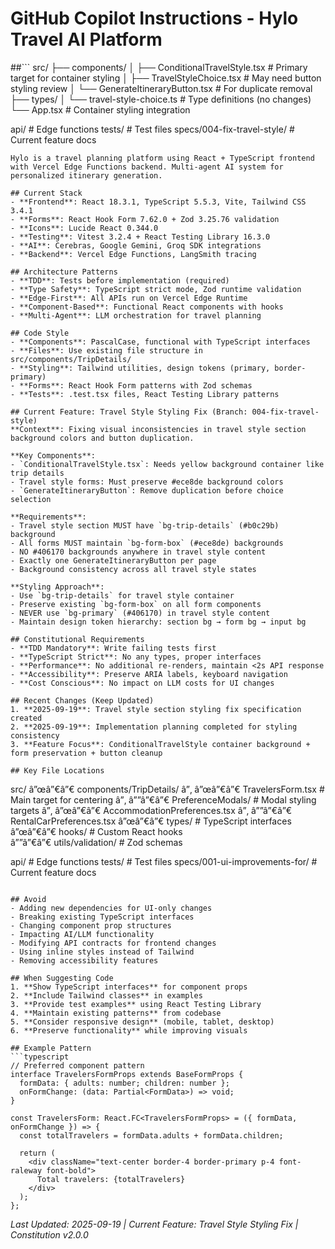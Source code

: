 ﻿# GitHub Copilot Instructions - Hylo Travel AI Platform

##```
src/
├── components/
│   ├── ConditionalTravelStyle.tsx    # Primary target for container styling
│   ├── TravelStyleChoice.tsx         # May need button styling review
│   └── GenerateItineraryButton.tsx   # For duplicate removal
├── types/
│   └── travel-style-choice.ts        # Type definitions (no changes)
└── App.tsx                           # Container styling integration

api/                                   # Edge functions
tests/                                 # Test files
specs/004-fix-travel-style/           # Current feature docs
```t
Hylo is a travel planning platform using React + TypeScript frontend with Vercel Edge Functions backend. Multi-agent AI system for personalized itinerary generation.

## Current Stack
- **Frontend**: React 18.3.1, TypeScript 5.5.3, Vite, Tailwind CSS 3.4.1
- **Forms**: React Hook Form 7.62.0 + Zod 3.25.76 validation
- **Icons**: Lucide React 0.344.0
- **Testing**: Vitest 3.2.4 + React Testing Library 16.3.0
- **AI**: Cerebras, Google Gemini, Groq SDK integrations
- **Backend**: Vercel Edge Functions, LangSmith tracing

## Architecture Patterns
- **TDD**: Tests before implementation (required)
- **Type Safety**: TypeScript strict mode, Zod runtime validation
- **Edge-First**: All APIs run on Vercel Edge Runtime  
- **Component-Based**: Functional React components with hooks
- **Multi-Agent**: LLM orchestration for travel planning

## Code Style
- **Components**: PascalCase, functional with TypeScript interfaces
- **Files**: Use existing file structure in src/components/TripDetails/
- **Styling**: Tailwind utilities, design tokens (primary, border-primary)
- **Forms**: React Hook Form patterns with Zod schemas
- **Tests**: .test.tsx files, React Testing Library patterns

## Current Feature: Travel Style Styling Fix (Branch: 004-fix-travel-style)
**Context**: Fixing visual inconsistencies in travel style section background colors and button duplication.

**Key Components**:
- `ConditionalTravelStyle.tsx`: Needs yellow background container like trip details
- Travel style forms: Must preserve #ece8de background colors
- `GenerateItineraryButton`: Remove duplication before choice selection

**Requirements**:
- Travel style section MUST have `bg-trip-details` (#b0c29b) background
- All forms MUST maintain `bg-form-box` (#ece8de) backgrounds  
- NO #406170 backgrounds anywhere in travel style content
- Exactly one GenerateItineraryButton per page
- Background consistency across all travel style states

**Styling Approach**:
- Use `bg-trip-details` for travel style container
- Preserve existing `bg-form-box` on all form components
- NEVER use `bg-primary` (#406170) in travel style content
- Maintain design token hierarchy: section bg → form bg → input bg

## Constitutional Requirements
- **TDD Mandatory**: Write failing tests first
- **TypeScript Strict**: No any types, proper interfaces
- **Performance**: No additional re-renders, maintain <2s API response
- **Accessibility**: Preserve ARIA labels, keyboard navigation
- **Cost Conscious**: No impact on LLM costs for UI changes

## Recent Changes (Keep Updated)
1. **2025-09-19**: Travel style section styling fix specification created
2. **2025-09-19**: Implementation planning completed for styling consistency
3. **Feature Focus**: ConditionalTravelStyle container background + form preservation + button cleanup

## Key File Locations
```
src/
â”œâ”€â”€ components/TripDetails/
â”‚   â”œâ”€â”€ TravelersForm.tsx              # Main target for centering
â”‚   â””â”€â”€ PreferenceModals/              # Modal styling targets
â”‚       â”œâ”€â”€ AccommodationPreferences.tsx
â”‚       â””â”€â”€ RentalCarPreferences.tsx
â”œâ”€â”€ types/                             # TypeScript interfaces
â”œâ”€â”€ hooks/                             # Custom React hooks  
â””â”€â”€ utils/validation/                  # Zod schemas

api/                                   # Edge functions
tests/                                 # Test files
specs/001-ui-improvements-for/         # Current feature docs
```

## Avoid
- Adding new dependencies for UI-only changes
- Breaking existing TypeScript interfaces
- Changing component prop structures
- Impacting AI/LLM functionality
- Modifying API contracts for frontend changes
- Using inline styles instead of Tailwind
- Removing accessibility features

## When Suggesting Code
1. **Show TypeScript interfaces** for component props
2. **Include Tailwind classes** in examples  
3. **Provide test examples** using React Testing Library
4. **Maintain existing patterns** from codebase
5. **Consider responsive design** (mobile, tablet, desktop)
6. **Preserve functionality** while improving visuals

## Example Pattern
```typescript
// Preferred component pattern
interface TravelersFormProps extends BaseFormProps {
  formData: { adults: number; children: number };
  onFormChange: (data: Partial<FormData>) => void;
}

const TravelersForm: React.FC<TravelersFormProps> = ({ formData, onFormChange }) => {
  const totalTravelers = formData.adults + formData.children;
  
  return (
    <div className="text-center border-4 border-primary p-4 font-raleway font-bold">
      Total travelers: {totalTravelers}
    </div>
  );
};
```

*Last Updated: 2025-09-19 | Current Feature: Travel Style Styling Fix | Constitution v2.0.0*


